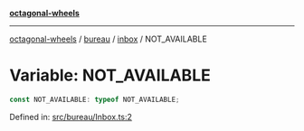 [**octagonal-wheels**](../../../README.md)

***

[octagonal-wheels](../../../modules.md) / [bureau](../../README.md) / [inbox](../README.md) / NOT\_AVAILABLE

# Variable: NOT\_AVAILABLE

```ts
const NOT_AVAILABLE: typeof NOT_AVAILABLE;
```

Defined in: [src/bureau/Inbox.ts:2](https://github.com/vrtmrz/octagonal-wheels/blob/main/src/bureau/Inbox.ts#L2)
